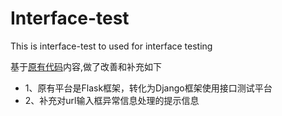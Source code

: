 # Interface-test
This is interface-test to used for interface testing

基于[原有代码](https://github.com/easonhan007/ETF/tree/part1)内容,做了改善和补充如下

- 1、原有平台是Flask框架，转化为Django框架使用接口测试平台
- 2、补充对url输入框异常信息处理的提示信息
